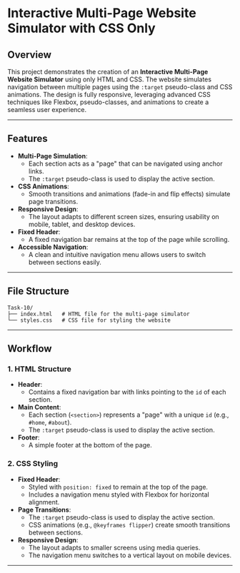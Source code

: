 # Interactive Multi-Page Website Simulator with CSS Only

## Overview
This project demonstrates the creation of an **Interactive Multi-Page Website Simulator** using only HTML and CSS. The website simulates navigation between multiple pages using the `:target` pseudo-class and CSS animations. The design is fully responsive, leveraging advanced CSS techniques like Flexbox, pseudo-classes, and animations to create a seamless user experience.

---

## Features
- **Multi-Page Simulation**:
  - Each section acts as a "page" that can be navigated using anchor links.
  - The `:target` pseudo-class is used to display the active section.
- **CSS Animations**:
  - Smooth transitions and animations (fade-in and flip effects) simulate page transitions.
- **Responsive Design**:
  - The layout adapts to different screen sizes, ensuring usability on mobile, tablet, and desktop devices.
- **Fixed Header**:
  - A fixed navigation bar remains at the top of the page while scrolling.
- **Accessible Navigation**:
  - A clean and intuitive navigation menu allows users to switch between sections easily.

---

## File Structure
```
Task-10/
├── index.html   # HTML file for the multi-page simulator
└── styles.css   # CSS file for styling the website
```

---

## Workflow

### 1. **HTML Structure**
- **Header**:
  - Contains a fixed navigation bar with links pointing to the `id` of each section.
- **Main Content**:
  - Each section (`<section>`) represents a "page" with a unique `id` (e.g., `#home`, `#about`).
  - The `:target` pseudo-class is used to display the active section.
- **Footer**:
  - A simple footer at the bottom of the page.

### 2. **CSS Styling**
- **Fixed Header**:
  - Styled with `position: fixed` to remain at the top of the page.
  - Includes a navigation menu styled with Flexbox for horizontal alignment.
- **Page Transitions**:
  - The `:target` pseudo-class is used to display the active section.
  - CSS animations (e.g., `@keyframes flipper`) create smooth transitions between sections.
- **Responsive Design**:
  - The layout adapts to smaller screens using media queries.
  - The navigation menu switches to a vertical layout on mobile devices.

---

